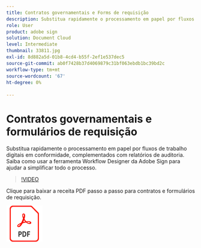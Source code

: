 ```yaml
---
title: Contratos governamentais e Forms de requisição
description: Substitua rapidamente o processamento em papel por fluxos de trabalho digitais em conformidade, complementados com relatórios de auditoria
role: User
product: adobe sign
solution: Document Cloud
level: Intermediate
thumbnail: 33811.jpg
exl-id: 8d882a5d-01b8-4cd4-b55f-2ef1e537dec5
source-git-commit: ab0f7428b37d4069879c31bf063ebdb1bc39bd2c
workflow-type: tm+mt
source-wordcount: '67'
ht-degree: 0%

---
```


# Contratos governamentais e formulários de requisição

Substitua rapidamente o processamento em papel por fluxos de trabalho digitais em conformidade, complementados com relatórios de auditoria. Saiba como usar a ferramenta Workflow Designer da Adobe Sign para ajudar a simplificar todo o processo.

>[!VIDEO](https://video.tv.adobe.com/v/33811?hidetitle=true)

Clique para baixar a receita PDF passo a passo para contratos e formulários de requisição.

[![Baixar PDF Receita](../assets/acrobat_PDF_96.png)](../assets/UseCaseRecipe-EN-UsingWorkflowDesigner.pdf)
